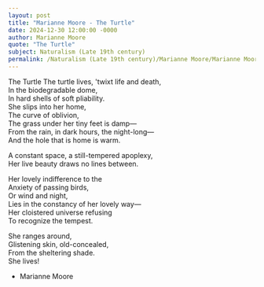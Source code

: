 ```yaml
---
layout: post
title: "Marianne Moore - The Turtle"
date: 2024-12-30 12:00:00 -0000
author: Marianne Moore
quote: "The Turtle"
subject: Naturalism (Late 19th century)
permalink: /Naturalism (Late 19th century)/Marianne Moore/Marianne Moore - The Turtle
---
```


The Turtle
The turtle lives, 'twixt life and death,  
In the biodegradable dome,  
In hard shells of soft pliability.  
She slips into her home,  
The curve of oblivion,  
The grass under her tiny feet is damp—  
From the rain, in dark hours, the night-long—  
And the hole that is home is warm.

A constant space, a still-tempered apoplexy,  
Her live beauty draws no lines between.

Her lovely indifference to the  
Anxiety of passing birds,  
Or wind and night,  
Lies in the constancy of her lovely way—  
Her cloistered universe refusing  
To recognize the tempest.

She ranges around,  
Glistening skin, old-concealed,  
From the sheltering shade.  
She lives!

- Marianne Moore
